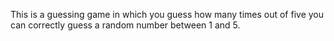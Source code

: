 This is a guessing game in which you guess how many times out of five you can correctly guess a random number between 1 and 5.
